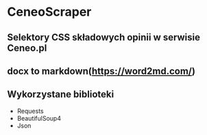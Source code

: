 # CeneoScraper
## Selektory CSS składowych opinii w serwisie Ceneo.pl

## docx to markdown(https://word2md.com/)

## Wykorzystane biblioteki
- Requests
- BeautifulSoup4
- Json